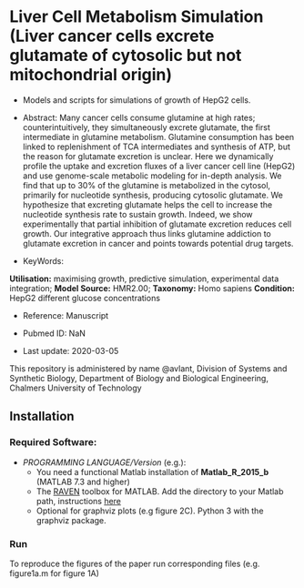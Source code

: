 # Liver Cell Metabolism Simulation (Liver cancer cells excrete glutamate of cytosolic but not mitochondrial origin)

- Models and scripts for simulations of growth of HepG2 cells.

- Abstract:
Many cancer cells consume glutamine at high rates; counterintuitively, they simultaneously excrete glutamate, the first intermediate in glutamine metabolism. Glutamine consumption has been linked to replenishment of TCA intermediates and synthesis of ATP, but the reason for glutamate excretion is unclear. Here we dynamically profile the uptake and excretion fluxes of a liver cancer cell line (HepG2) and use genome-scale metabolic modeling for in-depth analysis. We find that up to 30% of the glutamine is metabolized in the cytosol, primarily for nucleotide synthesis, producing cytosolic glutamate. We hypothesize that excreting glutamate helps the cell to increase the nucleotide synthesis rate to sustain growth. Indeed, we show experimentally that partial inhibition of glutamate excretion reduces cell growth. Our integrative approach thus links glutamine addiction to glutamate excretion in cancer and points towards potential drug targets.

- KeyWords:

**Utilisation:** maximising growth, predictive simulation, experimental data integration; **Model Source:** HMR2.00; **Taxonomy:** Homo sapiens  **Condition:** HepG2 different glucose concentrations 

- Reference: Manuscript

- Pubmed ID: NaN

- Last update: 2020-03-05




This repository is administered by name @avlant, Division of Systems and Synthetic Biology, Department of Biology and Biological Engineering, Chalmers University of Technology


## Installation

### Required Software:

* *_PROGRAMMING LANGUAGE/Version_*  (e.g.):
  * You need a functional Matlab installation of **Matlab_R_2015_b** (MATLAB 7.3 and higher)
  * The [RAVEN](https://github.com/SysBioChalmers/RAVEN) toolbox for MATLAB. Add the directory to your Matlab path, instructions [here](https://se.mathworks.com/help/matlab/ref/addpath.html?requestedDomain=www.mathworks.com)
  * Optional for graphviz plots (e.g figure 2C). Python 3 with the graphviz package.

### Run
To reproduce the figures of the paper run corresponding files (e.g. figure1a.m for figure 1A)
